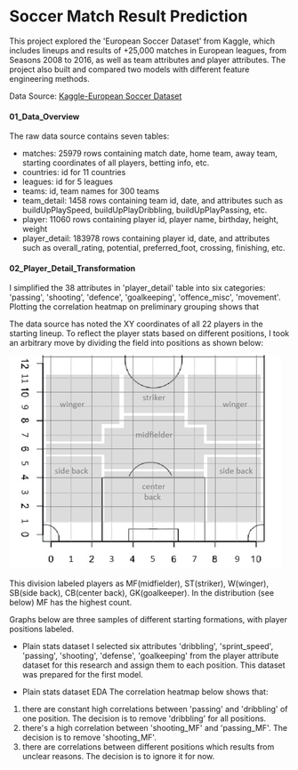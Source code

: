 # Soccer Match Result Prediction

This project explored the 'European Soccer Dataset' from Kaggle, which includes lineups and results of +25,000 matches in European leagues, from Seasons 2008 to 2016, as well as team attributes and player attributes. The project also built and compared two models with different feature engineering methods.

Data Source: [Kaggle-European Soccer Dataset](https://www.kaggle.com/datasets/hugomathien/soccer)

#### 01_Data_Overview

The raw data source contains seven tables:
- matches: 25979 rows containing match date,  home team, away team, starting coordinates of all players, betting info, etc.
- countries: id for 11 countries
- leagues: id for 5 leagues
- teams: id, team names for 300 teams
- team_detail: 1458 rows containing team id, date, and attributes such as buildUpPlaySpeed, 	buildUpPlayDribbling, buildUpPlayPassing, etc.
- player: 11060 rows containing player id, player name, birthday, height, weight
- player_detail: 183978 rows containing player id, date, and attributes such as overall_rating, potential, preferred_foot, crossing, finishing, etc.
  
#### 02_Player_Detail_Transformation

I simplified the 38 attributes in 'player_detail' table into six categories: 'passing', 'shooting', 'defence', 'goalkeeping', 'offence_misc', 'movement'.
Plotting the correlation heatmap on preliminary grouping shows that







The data source has noted the XY coordinates of all 22 players in the starting lineup. To reflect the player stats based on different positions, I took an arbitrary move by dividing the field into positions as shown below:

   ![formation](https://github.com/lorihe/Springboard-Capstone2---European-Soccer-Data/blob/main/imgs/Positions.jpg?raw=true)

This division labeled players as MF(midfielder), ST(striker), W(winger), SB(side back), CB(center back), GK(goalkeeper). In the distribution (see below) MF has the highest count.

Graphs below are three samples of different starting formations, with player positions labeled.

- Plain stats dataset
I selected six attributes 'dribbling', 'sprint_speed', 'passing', 'shooting', 'defense', 'goalkeeping' from the player attribute dataset for this research and assign them to each position. This dataset was prepared for the first model.

- Plain stats dataset EDA
The correlation heatmap below shows that:
1. there are constant high correlations between 'passing' and 'dribbling' of one position. The decision is to remove 'dribbling' for all positions.
2. there's a high correlation between 'shooting_MF' and 'passing_MF'. The decision is to remove 'shooting_MF'.
3. there are correlations between different positions which results from unclear reasons. The decision is to ignore it for now.







